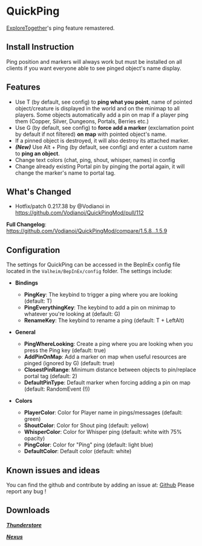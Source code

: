 # QuickPing
[ExploreTogether](https://valheim.thunderstore.io/package/Rolo/ExploreTogether/)'s ping feature remastered. 

## Install Instruction
Ping position and markers will always work but must be installed on all clients if you want everyone able to see pinged object's name display.

## Features
- Use T (by default, see config) to **ping what you point**, name of pointed object/creature is displayed in the world and on the minimap to all players.
  Some objects automatically add a pin on map if a player ping them (Copper, Silver, Dungeons, Portals, Berries etc.)
- Use G (by default, see config) to **force add a marker** (exclamation point by default if not filtered) **on map** with pointed object's name.
- If a pinned object is destroyed, it will also destroy its attached marker.
- ***(New)*** Use Alt + Ping (by default, see config) and enter a custom name to **ping an object**.
- Change text colors (chat, ping, shout, whisper, names) in config 
- Change already existing Portal pin by pinging the portal again, it will change the marker's name to portal tag.

## What's Changed
* Hotfix/patch 0.217.38 by @Vodianoi in https://github.com/Vodianoi/QuickPingMod/pull/112

**Full Changelog**: https://github.com/Vodianoi/QuickPingMod/compare/1.5.8...1.5.9

## Configuration
The settings for QuickPing can be accessed in the BepInEx config file located in the `Valheim/BepInEx/config` folder. The settings include:

- **Bindings**
  - **PingKey**: The keybind to trigger a ping where you are looking (default: T)
  - **PingEverythingKey**: The keybind to add a pin on minimap to whatever you're looking at (default: G)
  - **RenameKey**: The keybind to rename a ping (default: T + LeftAlt)

- **General**
  - **PingWhereLooking**: Create a ping where you are looking when you press the Ping key (default: true)
  - **AddPinOnMap**: Add a marker on map when useful resources are pinged (ignored by G) (default: true)
  - **ClosestPinRange**: Minimum distance between objects to pin/replace portal tag (default: 2)
  - **DefaultPinType**: Default marker when forcing adding a pin on map (default: RandomEvent (!))
  
- **Colors**
  - **PlayerColor**: Color for Player name in pings/messages (default: green)
  - **ShoutColor**: Color for Shout ping (default: yellow)
  - **WhisperColor**: Color for Whisper ping (default: white with 75% opacity)
  - **PingColor**: Color for "Ping" ping (default: light blue)
  - **DefaultColor**: Default color (default: white)
  


## Known issues and ideas 
You can find the github and contribute by adding an issue at: [Github](https://github.com/Vodianoi/QuickPingMod)
Please report any bug !

## Downloads
*___[Thunderstore](https://valheim.thunderstore.io/package/Atopy/QuickPing/)___*

*___[Nexus](https://www.nexusmods.com/valheim/mods/2033)___*
